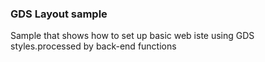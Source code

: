 ### GDS Layout sample

Sample that shows how to set up  basic web iste using GDS styles.processed by back-end functions

